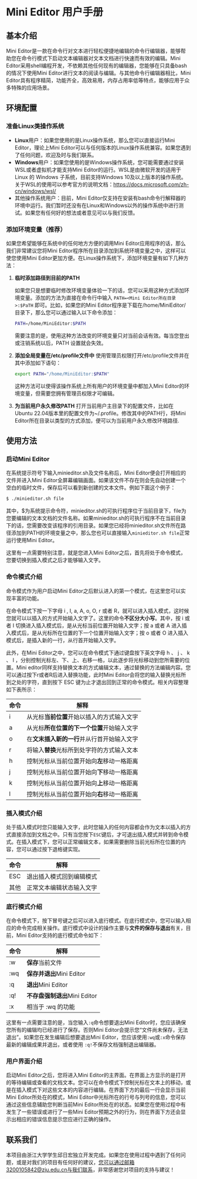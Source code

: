 # Mini Editor 用户手册

## 基本介绍

Mini Editor是一款在命令行对文本进行轻松便捷地编辑的命令行编辑器，能够帮助您在命令行模式下启动文本编辑器对文本文档进行快速而有效的编辑。Mini Editor采用shell编程开发，不依赖其他任何现有的编辑器，您能够在只具备bash的情况下使用Mini Editor进行文本的阅读与编辑。与其他命令行编辑器相比，Mini Editor具有程序精简，功能齐全，高效易用，内存占用率低等特点，能够应用于众多特殊的应用场景。

## 环境配置

### 准备Linux类操作系统

* **Linux**用户：如果您使用的是Linux操作系统，那么您可以直接运行Mini Editor，理论上Mini Editor可以与任何版本的Linux操作系统兼容。如果您遇到了任何问题，欢迎及时与我们联系。
* **Windows**用户：如果您使用的是Windows操作系统，您可能需要通过安装WSL或者虚拟机才能支持Mini Editor的运行。WSL是由微软开发的适用于 Linux 的 Windows 子系统，目前支持Windows 10及以上版本的操作系统。关于WSL的使用可以参考官方的说明文档：https://docs.microsoft.com/zh-cn/windows/wsl/
* 其他操作系统用户：目前，Mini Editor仅支持在安装有bash命令行解释器的环境中运行。我们暂时还没有在Linux和Windows以外的操作系统中进行测试。如果您有任何好的想法或者意见可以与我们反馈。

### 添加环境变量（推荐）

如果您希望能够在系统中的任何地方方便的调用Mini Editor应用程序的话，那么我们非常建议您将Mini Editor程序所在目录添加到系统环境变量之中，这样可以使您使用Mini Editor更加方便。在Linux操作系统下，添加环境变量有如下几种方法：

1. **临时添加路径到目前的PATH**

   如果您只是想要临时修改环境变量体验一下的话，您可以采用这种方式添加环境变量。添加的方法为直接在命令行中输入 `PATH=<Mini Editor所在目录>:$PaTH` 即可。比如，如果您的Mini Editor程序是下载在/home/MiniEditor/ 目录下，那么您可以通过输入以下命令添加：

   ~~~bash
   PATH=/home/MiniEditor:$PATH
   ~~~

   需要注意的是，使用这种方法改变的环境变量只对当前会话有效。每当您登出或注销系统以后，PATH 设置就会失效。

2. **添加全局变量在/etc/profile文件中**
   使用管理员权限打开/etc/profile文件并在其中添加如下语句：

   ~~~bash
   export PATH="/home/MiniEditor:$PATH"
   ~~~


   这种方法可以使得该操作系统上所有用户的环境变量中都加入Mini Editor的环境变量，但需要您拥有管理员权限才可编辑。

3. **为当前用户永久修改PATH**
   打开当前用户主目录下的配置文件，比如在Ubuntu 22.04版本里的配置文件为~/.profile。修改其中的PATH行，将Mini Editor所在目录以类型的方式添加，便可以为当前用户永久修改环境路径.

## 使用方法

### 启动Mini Editor

在系统提示符号下输入minieditor.sh及文件名称后，Mini Editor便会打开相应的文件并进入Mini Editor全屏幕编辑画面。如果该文件不存在则会先自动创建一个空白的临时文件，保存后可以看到新创建的文本文件。例如下面这个例子：

~~~bash
$ ./minieditor.sh file
~~~

其中，\$为系统提示命令符，minieditor.sh的可执行程序位于当前目录下，file为您要编辑的文本文档的文件名称。如果minieditor.sh的可执行程序不在当前目录下的话，您需要改变该程序的引用目录。如果您已经将minieditor.sh文件所在路径添加到PATH的环境变量之中，那么您也可以直接输入`minieditor.sh file`正常运行使用Mini Editor。

这里有一点需要特别注意，就是您进入Mini Editor之后，首先将处于命令模式，您要切换到插入模式之后才能够输入文字。

### 命令模式介绍

命令模式作为用户启动Mini Editor之后默认进入的第一个模式，在这里您可以实现丰富的功能。

在命令模式下按一下字母 i , I, a, A, o, O, r 或者 R，就可以进入插入模式，这时候您就可以以插入的方式开始输入文字了。这里的命令**不区分大小写**。其中，按 i 或者 I 切换进入插入模式后，是从光标当前位置开始输入文字；按 a 或者 A 进入插入模式后，是从光标所在位置的下一个位置开始输入文字；按 o 或者 O 进入插入模式后，是插入新的一行，从行首开始输入文字。

此外，在Mini Editor之中，您可以在命令模式下通过键盘按下英文字母 h 、 j 、 k 、 l ，分别控制光标左、下、上、右移一格，以此逐步将光标移动到您所需要的位置。Mini editor同样支持替换文本的方式编辑文本，通过替换的方法编辑内容。您可以通过按下r或者R后进入替换功能，此时Mini Editor会将您的输入替换光标所到之处的字符，直到按下 ESC 键为止才退出回到正常的命令模式。相关内容整理如下表所示：

| 命令 | 解释                                       |
| ---- | ------------------------------------------ |
| i    | 从光标**当前位置**开始以插入的方式输入文字 |
| a    | 从光标**所在位置的下一个位置**开始输入文字 |
| o    | 在**文末插入新的一行**并从行首开始输入文字 |
| r    | 将输入**替换**光标所到处字符的方式输入文本 |
| h    | 控制光标从当前位置开始向**左**移动一格距离 |
| j    | 控制光标从当前位置开始向**下**移动一格距离 |
| k    | 控制光标从当前位置开始向**上**移动一格距离 |
| l    | 控制光标从当前位置开始向**右**移动一格距离 |



### 插入模式介绍

处于插入模式时您只能输入文字，此时您输入的任何内容都会作为文本以插入的方式直接添加到文档之中。只有当您按下`ESC`键后，才可退出插入模式并转到命令模式。在插入模式下，您可以正常编辑文本，如果需要删除当前光标所在位置的内容，您可以通过按下退格键实现。

| 命令 | 解释                     |
| ---- | ------------------------ |
| ESC  | 退出插入模式回到编辑模式 |
| 其他 | 正常文本编辑状态输入文字 |



### 底行模式介绍

在命令模式下，按下冒号键之后可以进入底行模式。在底行模式中，您可以输入相应的命令完成相关操作。底行模式中设计的操作主要与**文件的保存与退出**有关，目前，Mini Editor支持的底行模式命令如下：

| 命令 | 解释                          |
| ---- | ----------------------------- |
| :w   | **保存**当前文件              |
| :wq  | **保存并退出**Mini Editor     |
| :q   | **退出**Mini Editor           |
| :q!  | **不存盘强制退出**Mini Editor |
| :x   | 相当于 :wq 的功能             |



这里有一点需要注意的是，当您输入`:q`命令想要退出Mini Editor时，您应该确保您所有的编辑均已经进行了保存。否则Mini Editor会提示您“文件尚未保存，无法退出”。如果您在发生编辑后想要退出Mini Editor，您应该使用`:wq`或`:x`命令保存最新的编辑成果并退出，或者使用 `:q!`不保存文档强制退出编辑器。

### 用户界面介绍

启动Mini Editor之后，您将进入Mini Editor的主界面。在界面上方显示的是打开的等待编辑或查看的文档文本。您可以在命令模式下控制光标在文本上的移动，或是在插入模式下对这些文本的内容进行编辑。在界面下方的最后一行会显示当前Mini Editor所处在的模式，Mini Editor中光标所在的行号与列号的信息，您可以通过这些信息辅助您判断当前Mini Editor所处在的状态。如果您在使用过程中有发生了一些错误或进行了一些Mini Editor预期之外的行为，则在界面下方还会显示出相应的错误信息提示您应进行正确的操作。



## 联系我们

本项目由浙江大学学生邱日宏独立开发完成。如果您在使用过程中遇到了任何问题，或是对我们的项目有任何好的建议，您可以通过邮箱3200105842@zju.edu.cn与我们联系，非常感谢您对项目的支持与建议！
